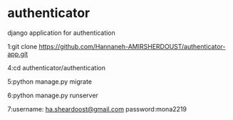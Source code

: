 # authenticator

django application for authentication

1:git clone https://github.com/Hannaneh-AMIRSHERDOUST/authenticator-app.git

4:cd authenticator/authentication

5:python manage.py migrate

6:python manage.py runserver

7:username: ha.sheardoost@gmail.com
  password:mona2219
